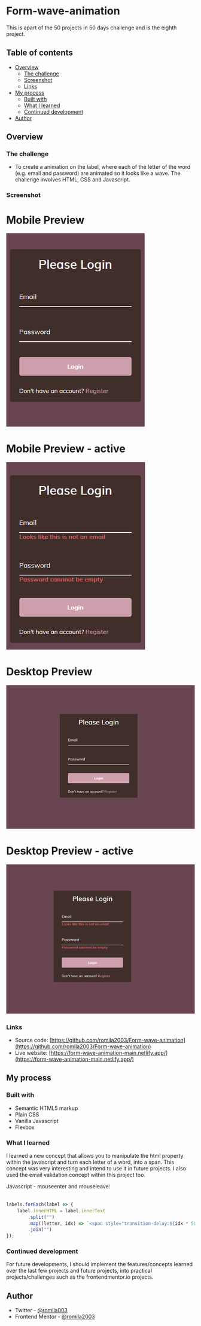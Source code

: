 # Form-wave-animation

This is apart of the 50 projects in 50 days challenge and is the eighth project.

## Table of contents

- [Overview](#overview)
  - [The challenge](#the-challenge)
  - [Screenshot](#screenshot)
  - [Links](#links)
- [My process](#my-process)
  - [Built with](#built-with)
  - [What I learned](#what-i-learned)
  - [Continued development](#continued-development)
- [Author](#author)


## Overview

### The challenge

- To create a animation on the label, where each of the letter of the word (e.g. email and password) are animated so it looks like a wave. The challenge involves HTML, CSS and Javascript.

### Screenshot

# Mobile Preview 

![screenshot](https://github.com/romila2003/Form-wave-animation/blob/main/Mobile%20preview.PNG)

# Mobile Preview - active

![screenshot](https://github.com/romila2003/Form-wave-animation/blob/main/Mobile%20preview%20-%20active.PNG)

# Desktop Preview 

![screenshot](https://github.com/romila2003/Form-wave-animation/blob/main/Desktop%20preview.PNG)

# Desktop Preview - active

![screenshot](https://github.com/romila2003/Form-wave-animation/blob/main/Desktop%20preview%20-%20active.PNG)


### Links

 - Source code: [https://github.com/romila2003/Form-wave-animation](https://github.com/romila2003/Form-wave-animation)
 - Live website: [https://form-wave-animation-main.netlify.app/](https://form-wave-animation-main.netlify.app/)

## My process

### Built with

- Semantic HTML5 markup
- Plain CSS
- Vanilla Javascript
- Flexbox

### What I learned

I learned a new concept that allows you to manipulate the html property within the javascript and turn each letter of a word, into a span. This concept was very interesting and intend to use it in future projects. I also used the email validation concept within this project too.

Javascript - mouseenter and mouseleave:

```javascript

labels.forEach(label => {
    label.innerHTML = label.innerText
        .split("")
        .map((letter, idx) => `<span style="transition-delay:${idx * 50}ms">${letter}</span>` )
        .join("")
});

```

### Continued development

For future developments, I should implement the features/concepts learned over the last few projects and future projects, into practical projects/challenges such as the frontendmentor.io projects.


## Author

- Twitter - [@romila003](https://www.twitter.com/romila003)
- Frontend Mentor - [@romila2003](https://www.frontendmentor.io/profile/romila2003)
